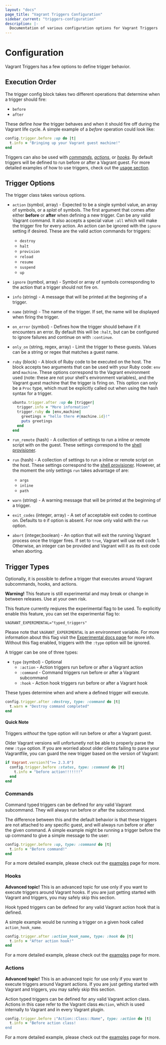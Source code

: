 ```yaml
---
layout: "docs"
page_title: "Vagrant Triggers Configuration"
sidebar_current: "triggers-configuration"
description: |-
  Documentation of various configuration options for Vagrant Triggers
---
```


# Configuration

Vagrant Triggers has a few options to define trigger behavior.

## Execution Order

The trigger config block takes two different operations that determine when a trigger
should fire:

* `before`
* `after`

These define _how_ the trigger behaves and when it should fire off during
the Vagrant life cycle. A simple example of a _before_ operation could look like:

```ruby
config.trigger.before :up do |t|
  t.info = "Bringing up your Vagrant guest machine!"
end
```

Triggers can also be used with [_commands_](#commands), [_actions_](#actions), or [_hooks_](#hooks).
By default triggers will be defined to run before or after a Vagrant guest. For more
detailed examples of how to use triggers, check out the [usage section](/docs/triggers/usage.html).

## Trigger Options

The trigger class takes various options.

* `action` (symbol, array) - Expected to be a single symbol value, an array of symbols, or a _splat_ of symbols. The first argument that comes after either __before__ or __after__ when defining a new trigger. Can be any valid Vagrant command. It also accepts a special value `:all` which will make the trigger fire for every action. An action can be ignored with the `ignore` setting if desired. These are the valid action commands for triggers:

  - `destroy`
  - `halt`
  - `provision`
  - `reload`
  - `resume`
  - `suspend`
  - `up`

* `ignore` (symbol, array) - Symbol or array of symbols corresponding to the action that a trigger should not fire on.

* `info` (string) - A message that will be printed at the beginning of a trigger.

* `name` (string) - The name of the trigger. If set, the name will be displayed when firing the trigger.

* `on_error` (symbol) - Defines how the trigger should behave if it encounters an error. By default this will be `:halt`, but can be configured to ignore failures and continue on with `:continue`.

* `only_on` (string, regex, array) - Limit the trigger to these guests. Values can be a string or regex that matches a guest name.

* `ruby` (block) - A block of Ruby code to be executed on the host. The block accepts two arguments that can be used with your Ruby code: `env` and `machine`. These options correspond to the Vagrant environment used (note: these are not your shell's environment variables), and the Vagrant guest machine that the trigger is firing on. This option can only be a `Proc` type, which must be explicitly called out when using the hash syntax for a trigger.

    ```ruby
    ubuntu.trigger.after :up do |trigger|
      trigger.info = "More information"
      trigger.ruby do |env,machine|
        greetings = "hello there #{machine.id}!"
        puts greetings
      end
    end
    ```

* `run_remote` (hash) - A collection of settings to run a inline or remote script with on the guest. These settings correspond to the [shell provisioner](/docs/provisioning/shell.html).

* `run` (hash) - A collection of settings to run a inline or remote script on the host. These settings correspond to the [shell provisioner](/docs/provisioning/shell.html). However, at the moment the only settings `run` takes advantage of are:
  + `args`
  + `inline`
  + `path`

* `warn` (string) - A warning message that will be printed at the beginning of a trigger.

* `exit_codes` (integer, array) - A set of acceptable exit codes to continue on. Defaults to `0` if option is absent. For now only valid with the `run` option.

* `abort` (integer,boolean) - An option that will exit the running Vagrant process once the trigger fires. If set to `true`, Vagrant will use exit code 1. Otherwise, an integer can be provided and Vagrant will it as its exit code when aborting.

## Trigger Types

Optionally, it is possible to define a trigger that executes around Vagrant subcommands,
hooks, and actions.

<div class="alert alert-warning">
  <strong>Warning!</strong> This feature is still experimental and may break or
  change in between releases. Use at your own risk.

  This feature currently reqiures the experimental flag to be used. To explicitly enable this feature, you can set the experimental flag to:

  ```
  VAGRANT_EXPERIMENTAL="typed_triggers"
  ```

  Please note that `VAGRANT_EXPERIMENTAL` is an environment variable. For more
  information about this flag visit the [Experimental docs page](/docs/experimental/)
  for more info. Without this flag enabled, triggers with the `:type` option
  will be ignored.
</div>


A trigger can be one of three types:

* `type` (symbol) - Optional
  - `:action` - Action triggers run before or after a Vagrant action
  - `:command` - Command triggers run before or after a Vagrant subcommand
  - `:hook` - Action hook triggers run before or after a Vagrant hook

These types determine when and where a defined trigger will execute.

```ruby
config.trigger.after :destroy, type: :command do |t|
  t.warn = "Destroy command completed"
end
```

#### Quick Note

Triggers _without_ the type option will run before or after a Vagrant guest.

Older Vagrant versions will unfortunetly not be able to properly parse the new
`:type` option. If you are worried about older clients failing to parse your Vagrantfile,
you can guard the new trigger based on the version of Vagrant:

```ruby
if Vagrant.version?(">= 2.3.0")
  config.trigger.before :status, type: :command do |t|
    t.info = "before action!!!!!!!"
  end
end
```

### Commands

Command typed triggers can be defined for any valid Vagrant subcommand. They will always
run before or after the subcommand.

The difference between this and the default behavior is that these triggers are
not attached to any specific guest, and will always run before or after the given
command. A simple example might be running a trigger before the up command to give
a simple message to the user:

```ruby
config.trigger.before :up, type: :command do |t|
  t.info = "Before command!"
end
```

For a more detailed example, please check out the [examples](/docs/triggers/usage.html#commands)
page for more.

### Hooks

<div class="alert alert-warning">
  <strong>Advanced topic!</strong> This is an advanced topic for use only if
  you want to execute triggers around Vagrant hooks. If you are just getting
  started with Vagrant and triggers, you may safely skip this section.
</div>

Hook typed triggers can be defined for any valid Vagrant action hook that is defined.

A simple example would be running a trigger on a given hook called `action_hook_name`.

```ruby
config.trigger.after :action_hook_name, type: :hook do |t|
  t.info = "After action hook!"
end
```

For a more detailed example, please check out the [examples](/docs/triggers/usage.html#hooks)
page for more.

### Actions

<div class="alert alert-warning">
  <strong>Advanced topic!</strong> This is an advanced topic for use only if
  you want to execute triggers around Vagrant actions. If you are just getting
  started with Vagrant and triggers, you may safely skip this section.
</div>

Action typed triggers can be defined for any valid Vagrant action class. Actions
in this case refer to the Vagrant class `#Action`, which is used internally to
Vagrant and in every Vagrant plugin.

```ruby
config.trigger.before :"Action::Class::Name", type: :action do |t|
  t.info = "Before action class!
end
```

For a more detailed example, please check out the [examples](/docs/triggers/usage.html#actions)
page for more.
